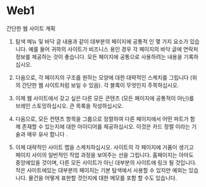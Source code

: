 # Web1
간단한 웹 사이트 계획

1. 탐색 메뉴 및 바닥 글 내용과 같이 대부분의 페이지에 공통적 인 몇 가지 요소가 있습니다. 예를 들어 귀하의 사이트가 비즈니스 용인 경우 각 페이지의 바닥 글에 연락처 정보를 제공하는 것이 좋습니다. 모든 페이지에 공통으로 사용하려는 내용을 기록하십시오.

2. 다음으로, 각 페이지의 구조를 원하는 모양에 대한 대략적인 스케치를 그립니다 (위의 간단한 웹 사이트처럼 보일 수 있음). 각 블록이 무엇인지 주목하십시오.

3. 이제 웹 사이트에서 갖고 싶은 다른 모든 콘텐츠 (모든 페이지에 공통적이 아닌)를 브레인 스토밍하십시오. 큰 목록을 작성하십시오.

4. 다음으로, 모든 컨텐츠 항목을 그룹으로 정렬하여 다른 페이지에서 어떤 파트가 함께 존재할 수 있는지에 대한 아이디어를 제공하십시오. 이것은 카드 정렬 이라는 기술과 매우 유사 합니다 .

5. 이제 대략적인 사이트 맵을 스케치하십시오. 사이트의 각 페이지에 거품이 생기고 페이지 사이의 일반적인 작업 과정을 보여주는 선을 그립니다. 홈페이지는 아마도 중앙에있을 것이며, 다른 모든 사이트가 아닌 대부분의 사이트에 링크 될 것입니다. 작은 사이트에있는 대부분의 페이지는 기본 탐색에서 사용할 수 있지만 예외는 있습니다. 물건을 어떻게 표현할 것인지에 대한 메모를 포함 할 수도 있습니다.
